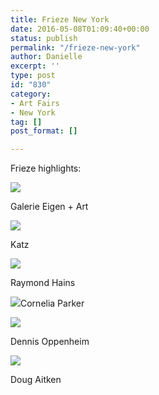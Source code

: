 ```yaml
---
title: Frieze New York
date: 2016-05-08T01:09:40+00:00
status: publish
permalink: "/frieze-new-york"
author: Danielle
excerpt: ''
type: post
id: "830"
category:
- Art Fairs
- New York
tag: []
post_format: []

---
```

Frieze highlights:

![](https://live.staticflickr.com/7433/27517449386_0c315d39b8_b.jpg) 

Galerie Eigen + Art

![](https://live.staticflickr.com/7289/27517449446_7e1e2a902b_b.jpg)

Katz

![](https://live.staticflickr.com/7378/27275166530_af63631b64_b.jpg)

Raymond Hains

  
![](https://c8.staticflickr.com/8/7716/27479812231_7f905c5096_z.jpg)Cornelia Parker

  
![](https://live.staticflickr.com/7502/27453138572_1789b707e1_b.jpg)

Dennis Oppenheim

![](https://live.staticflickr.com/7648/27453138502_96fecbd575_b.jpg)

Doug Aitken